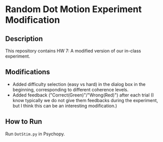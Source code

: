 # Random Dot Motion Experiment Modification

## Description
This repository contains HW 7: A modified version of our in-class experiment.

## Modifications
- Added difficulty selection (easy vs hard) in the dialog box in the beginning, corresponding to different coherence levels.
- Added feedback ("Correct(Green)"/"Wrong(Red)") after each trial (I know typically we do not give them feedbacks during the experiment, but I think this can be an interesting modification.)

## How to Run
Run `DotStim.py` in Psychopy.
